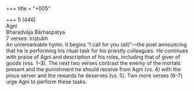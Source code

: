 +++
title = "+005"

+++
5 (446)  
Agni  
Bharadvāja Bārhaspatya  
7 verses: triṣṭubh  
An unremarkable hymn. It begins “I call for you (all)”—the poet announcing that  he is performing his ritual task for his priestly colleagues. He continues with praise  of Agni and description of his roles, including that of giver of goods (vss. 1–3). The  next two verses contrast the enemy of the mortals present and the punishment he  should receive from Agni (vs. 4) with the pious server and the rewards he deserves  (vs. 5). Two more verses (6–7) urge Agni to perform these tasks.  